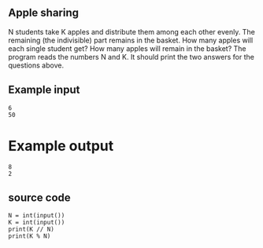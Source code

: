 ## Apple sharing
N students take K apples and distribute them among each other evenly. The remaining (the indivisible) part remains in the basket. How many apples will each single student get? How many apples will remain in the basket? The program reads the numbers N and K. It should print the two answers for the questions above.

## Example input
```
6
50
```

# Example output
```
8
2
```

## source code
```
N = int(input())
K = int(input())
print(K // N)
print(K % N)
```


